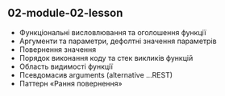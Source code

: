 ## 02-module-02-lesson

- Функціональні висловлювання та оголошення функції
- Аргументи та параметри, дефолтні значення параметрів
- Повернення значення
- Порядок виконання коду та стек викликів функцій
- Область видимості функції
- Псевдомасив arguments (alternative ...REST)
- Паттерн «Рання повернення»